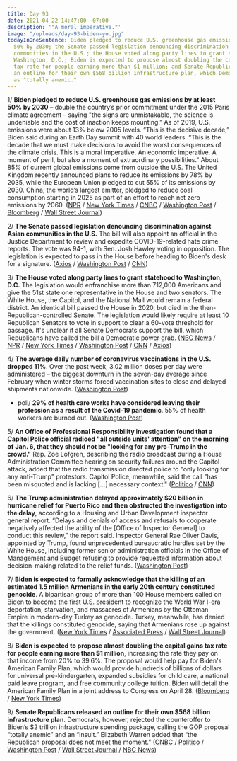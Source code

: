 ```yaml
---
title: Day 93
date: 2021-04-22 14:47:00 -07:00
description: '"A moral imperative."'
image: "/uploads/day-93-biden-yo.jpg"
todayInOneSentence: Biden pledged to reduce U.S. greenhouse gas emissions by at least
  50% by 2030; the Senate passed legislation denouncing discrimination against Asian
  communities in the U.S.; the House voted along party lines to grant statehood to
  Washington, D.C.; Biden is expected to propose almost doubling the capital gains
  tax rate for people earning more than $1 million; and Senate Republicans released
  an outline for their own $568 billion infrastructure plan, which Democrats rejected
  as "totally anemic."
---
```


1/ **Biden pledged to reduce U.S. greenhouse gas emissions by at least 50% by 2030** – double the country’s prior commitment under the 2015 Paris climate agreement – saying "the signs are unmistakable, the science is undeniable and the cost of inaction keeps mounting." As of 2019, U.S. emissions were about 13% below 2005 levels. “This is the decisive decade,” Biden said during an Earth Day summit with 40 world leaders. “This is the decade that we must make decisions to avoid the worst consequences of the climate crisis. This is a moral imperative. An economic imperative. A moment of peril, but also a moment of extraordinary possibilities." About 85% of current global emissions come from outside the U.S. The United Kingdom recently announced plans to reduce its emissions by 78% by 2035, while the European Union pledged to cut 55% of its emissions by 2030. China, the world’s largest emitter, pledged to reduce coal consumption starting in 2025 as part of an effort to reach net zero emissions by 2060. ([NPR](https://www.npr.org/2021/04/22/988051091/biden-makes-new-pledge-for-u-s-greenhouse-gas-emissions-a-50-cut) / [New York Times](https://www.nytimes.com/live/2021/04/22/us/biden-earth-day-climate-summit) / [CNBC](https://www.cnbc.com/2021/04/22/biden-pledges-to-slash-greenhouse-gas-emissions-in-half-by-2030.html) / [Washington Post](https://www.washingtonpost.com/climate-environment/2021/04/22/global-emissions-52-percent-biden/) / [Bloomberg](https://www.bloomberg.com/news/articles/2021-04-22/biden-pushes-carbon-plan-to-world-burned-by-trump-leery-of-risk?sref=MIBMEEoj) / [Wall Street Journal](https://www.wsj.com/articles/biden-to-urge-climate-action-at-world-leaders-summit-11619085614))

2/ **The Senate passed legislation denouncing discrimination against Asian communities in the U.S.** The bill will also appoint an official in the Justice Department to review and expedite COVID-19-related hate crime reports. The vote was 94-1, with Sen. Josh Hawley voting in opposition. The legislation is expected to pass in the House before heading to Biden's desk for a signature. ([Axios](https://www.axios.com/asian-hate-crimes-bill-senate-2fdcec03-4157-453c-818a-07b45151edc3.html) / [Washington Post](https://www.washingtonpost.com/politics/asian-american-hate-crime-senate/2021/04/22/4c7755f0-a36a-11eb-85fc-06664ff4489d_story.html) / [CNN](https://www.cnn.com/2021/04/22/politics/senate-vote-hate-crimes-bill/))

3/ **The House voted along party lines to grant statehood to Washington, D.C.** The legislation would enfranchise more than 712,000 Americans and give the 51st state one representative in the House and two senators. The White House, the Capitol, and the National Mall would remain a federal district. An identical bill passed the House in 2020, but died in the then-Republican-controlled Senate. The legislation would likely require at least 10 Republican Senators to vote in support to clear a 60-vote threshold for passage. It's unclear if all Senate Democrats support the bill, which Republicans have called the bill a Democratic power grab. ([NBC News](https://www.nbcnews.com/politics/congress/d-c-statehood-approved-house-senate-fight-looms-n1264946) / [NPR](https://www.npr.org/2021/04/22/989119412/house-democrats-pass-bill-to-make-d-c-the-51st-state) / [New York Times](https://www.nytimes.com/2021/04/22/us/politics/dc-statehood-vote.html) / [Washington Post](https://www.washingtonpost.com/local/dc-politics/dc-statehood-house-vote/2021/04/22/935a1ece-a1fa-11eb-a7ee-949c574a09ac_story.html) / [CNN](https://www.cnn.com/2021/04/22/politics/dc-statehood-house-vote/) / [Axios](https://www.axios.com/dc-statehood-bill-house-vote-1575b95c-4da2-4992-8c89-1c60b1997d3c.html))

4/ **The average daily number of coronavirus vaccinations in the U.S. dropped 11%**. Over the past week, 3.02 million doses per day were administered – the biggest downturn in the seven-day average since February when winter storms forced vaccination sites to close and delayed shipments nationwide. ([Washington Post](https://www.washingtonpost.com/health/2021/04/21/vaccinations-downturn-jj-pause-soft-demand/))

* poll/ **29% of health care works have considered leaving their profession as a result of the Covid-19 pandemic**. 55% of health workers are burned out. ([Washington Post](https://www.washingtonpost.com/health/2021/04/22/health-workers-covid-quit/))

5/ **An Office of Professional Responsibility investigation found that a Capitol Police official radioed "all outside units' attention" on the morning of Jan. 6, that they should not be "looking for any pro-Trump in the crowd."** Rep. Zoe Lofgren, describing the radio broadcast during a House Administration Committee hearing on security failures around the Capitol attack, added that the radio transmission directed police to "only looking for any anti-Trump" protestors. Capitol Police, meanwhile, said the call "has been misquoted and is lacking \[...\] necessary context." ([Politico](https://www.politico.com/news/2021/04/21/capitol-officer-investigated-antitrump-protestors-484048) / [CNN](https://www.cnn.com/2021/04/21/politics/us-capitol-police-officer-investigation-radio-broadcast-lofgren/))

6/ **The Trump administration delayed approximately $20 billion in hurricane relief for Puerto Rico and then obstructed the investigation into the delay**, according to a Housing and Urban Development inspector general report. “Delays and denials of access and refusals to cooperate negatively affected the ability of the \[Office of Inspector General\] to conduct this review,” the report said. Inspector General Rae Oliver Davis, appointed by Trump, found unprecedented bureaucratic hurdles set by the White House, including former senior administration officials in the Office of Management and Budget refusing to provide requested information about decision-making related to the relief funds. ([Washington Post](https://www.washingtonpost.com/business/2021/04/22/puerto-rico-hurricane-trump-hud/))

7/ **Biden is expected to formally acknowledge that the killing of an estimated 1.5 million Armenians in the early 20th century constituted genocide**. A bipartisan group of more than 100 House members called on Biden to become the first U.S. president to recognize the World War I-era deportation, starvation, and massacres of Armenians by the Ottoman Empire in modern-day Turkey as genocide. Turkey, meanwhile, has denied that the killings constituted genocide, saying that Armenians rose up against the government. ([New York Times](https://www.nytimes.com/2021/04/21/us/politics/biden-armenia-genocide-turkey.html) / [Associated Press](https://apnews.com/article/politics-joe-biden-turkey-recep-tayyip-erdogan-adam-schiff-280a4525f0e2ac4b82f3268700a62d2d) / [Wall Street Journal](https://www.wsj.com/articles/biden-poised-to-recognize-armenian-massacres-as-genocide-officials-say-11619048891))

8/ **Biden is expected to propose almost doubling the capital gains tax rate for people earning more than $1 million**, increasing the rate they pay on that income from 20% to 39.6%. The proposal would help pay for Biden's American Family Plan, which would provide hundreds of billions of dollars for universal pre-kindergarten, expanded subsidies for child care, a national paid leave program, and free community college tuition. Biden will detail the American Family Plan in a joint address to Congress on April 28. ([Bloomberg](https://www.bloomberg.com/news/articles/2021-04-22/biden-to-propose-capital-gains-tax-as-high-as-43-4-for-wealthy?sref=MIBMEEoj) / [New York Times](https://www.nytimes.com/2021/04/22/business/biden-taxes.html))

9/ **Senate Republicans released an outline for their own $568 billion infrastructure plan**. Democrats, however, rejected the counteroffer to Biden’s $2 trillion infrastructure spending package, calling the GOP proposal “totally anemic” and an “insult.” Elizabeth Warren added that “the Republican proposal does not meet the moment.” ([CNBC](https://www.cnbc.com/2021/04/22/senate-republicans-release-infrastructure-plan-in-counter-to-biden-proposal.html) / [Politico](https://www.politico.com/news/2021/04/21/senate-democrats-republican-infrastructure-484035) / [Washington Post](https://www.washingtonpost.com/us-policy/2021/04/22/senate-republicans-infrastructure-plan/) / [Wall Street Journal](https://www.wsj.com/articles/gop-senators-release-outline-of-568-billion-infrastructure-plan-11619107799) / [NBC News](https://www.nbcnews.com/politics/congress/republicans-unveil-568-billion-counter-proposal-biden-s-infrastructure-plan-n1264936))
